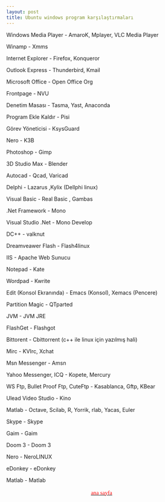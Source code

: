 ```yaml
---
layout: post
title: Ubuntu windows program karşılaştırmaları
---
```


Windows Media Player - AmaroK, Mplayer, VLC Media Player

Winamp - Xmms

Internet Explorer - Firefox, Konqueror

Outlook Express - Thunderbird, Kmail

Microsoft Office - Open Office Org

Frontpage - NVU

Denetim Masası - Tasma, Yast, Anaconda

Program Ekle Kaldır - Pisi

Görev Yöneticisi - KsysGuard

Nero - K3B

Photoshop - Gimp

3D Studio Max - Blender

Autocad - Qcad, Varicad

Delphi - Lazarus ,Kylix (Dellphi linux)

Visual Basic - Real Basic , Gambas

.Net Framework - Mono

Visual Studio .Net - Mono Develop

DC++ - valknut

Dreamveawer Flash - Flash4linux

IIS - Apache Web Sunucu

Notepad - Kate

Wordpad - Kwrite

Edit (Konsol Ekranında) - Emacs (Konsol), Xemacs (Pencere)

Partition Magic - QTparted

JVM - JVM JRE

FlashGet - Flashgot

Bittorent - Cbittorrent (c++ ile linux için yazılmış hali)

Mirc - KVIrc, Xchat

Msn Messenger - Amsn

Yahoo Messenger, ICQ - Kopete, Mercury

WS Ftp, Bullet Proof Ftp, CuteFtp - Kasablanca, Gftp, KBear

Ulead Video Studio - Kino

Matlab - Octave, Scilab, R, Yorrik, rlab, Yacas, Euler

Skype - Skype

Gaim - Gaim

Doom 3 - Doom 3

Nero - NeroLINUX

eDonkey - eDonkey

Matlab - Matlab


<a href="http://cehars.github.com/"><p align="center"><span  class="Apple-style-span" style="color: rgb(255, 0, 0); font-family: 'Comic Sans MS'; font-size: 15px; line-height: 22px; text-align: justify;" > ana sayfa </span></p></a>
